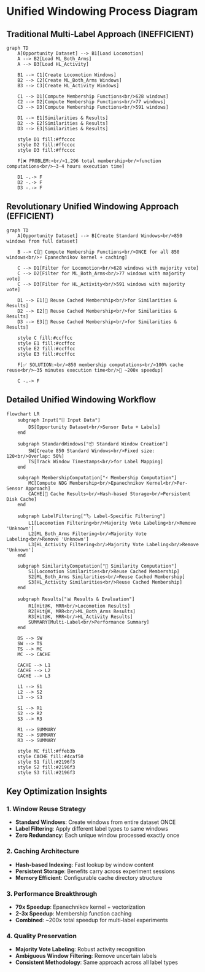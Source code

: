 # Unified Windowing Process Diagram

## Traditional Multi-Label Approach (INEFFICIENT)

```mermaid
graph TD
    A[Opportunity Dataset] --> B1[Load Locomotion]
    A --> B2[Load ML_Both_Arms]
    A --> B3[Load HL_Activity]
    
    B1 --> C1[Create Locomotion Windows]
    B2 --> C2[Create ML_Both_Arms Windows]
    B3 --> C3[Create HL_Activity Windows]
    
    C1 --> D1[Compute Membership Functions<br/>628 windows]
    C2 --> D2[Compute Membership Functions<br/>77 windows]
    C3 --> D3[Compute Membership Functions<br/>591 windows]
    
    D1 --> E1[Similarities & Results]
    D2 --> E2[Similarities & Results]
    D3 --> E3[Similarities & Results]
    
    style D1 fill:#ffcccc
    style D2 fill:#ffcccc
    style D3 fill:#ffcccc
    
    F[❌ PROBLEM:<br/>1,296 total membership<br/>function computations<br/>~3-4 hours execution time]
    
    D1 -.-> F
    D2 -.-> F
    D3 -.-> F
```

## Revolutionary Unified Windowing Approach (EFFICIENT)

```mermaid
graph TD
    A[Opportunity Dataset] --> B[Create Standard Windows<br/>850 windows from full dataset]
    
    B --> C[💾 Compute Membership Functions<br/>ONCE for all 850 windows<br/>⚡ Epanechnikov kernel + caching]
    
    C --> D1[Filter for Locomotion<br/>628 windows with majority vote]
    C --> D2[Filter for ML_Both_Arms<br/>77 windows with majority vote]
    C --> D3[Filter for HL_Activity<br/>591 windows with majority vote]
    
    D1 --> E1[🔄 Reuse Cached Membership<br/>for Similarities & Results]
    D2 --> E2[🔄 Reuse Cached Membership<br/>for Similarities & Results]
    D3 --> E3[🔄 Reuse Cached Membership<br/>for Similarities & Results]
    
    style C fill:#ccffcc
    style E1 fill:#ccffcc
    style E2 fill:#ccffcc
    style E3 fill:#ccffcc
    
    F[✅ SOLUTION:<br/>850 membership computations<br/>100% cache reuse<br/>~35 minutes execution time<br/>🚀 ~200x speedup]
    
    C -.-> F
```

## Detailed Unified Windowing Workflow

```mermaid
flowchart LR
    subgraph Input["🗄️ Input Data"]
        DS[Opportunity Dataset<br/>Sensor Data + Labels]
    end
    
    subgraph StandardWindows["📦 Standard Window Creation"]
        SW[Create 850 Standard Windows<br/>Fixed size: 120<br/>Overlap: 50%]
        TS[Track Window Timestamps<br/>for Label Mapping]
    end
    
    subgraph MembershipComputation["⚡ Membership Computation"]
        MC[Compute NDG Membership<br/>Epanechnikov Kernel<br/>Per-Sensor Approach]
        CACHE[💾 Cache Results<br/>Hash-based Storage<br/>Persistent Disk Cache]
    end
    
    subgraph LabelFiltering["🏷️ Label-Specific Filtering"]
        L1[Locomotion Filtering<br/>Majority Vote Labeling<br/>Remove 'Unknown']
        L2[ML_Both_Arms Filtering<br/>Majority Vote Labeling<br/>Remove 'Unknown']
        L3[HL_Activity Filtering<br/>Majority Vote Labeling<br/>Remove 'Unknown']
    end
    
    subgraph SimilarityComputation["🔄 Similarity Computation"]
        S1[Locomotion Similarities<br/>Reuse Cached Membership]
        S2[ML_Both_Arms Similarities<br/>Reuse Cached Membership]
        S3[HL_Activity Similarities<br/>Reuse Cached Membership]
    end
    
    subgraph Results["📊 Results & Evaluation"]
        R1[Hit@K, MRR<br/>Locomotion Results]
        R2[Hit@K, MRR<br/>ML_Both_Arms Results]
        R3[Hit@K, MRR<br/>HL_Activity Results]
        SUMMARY[Multi-Label<br/>Performance Summary]
    end
    
    DS --> SW
    SW --> TS
    TS --> MC
    MC --> CACHE
    
    CACHE --> L1
    CACHE --> L2
    CACHE --> L3
    
    L1 --> S1
    L2 --> S2
    L3 --> S3
    
    S1 --> R1
    S2 --> R2
    S3 --> R3
    
    R1 --> SUMMARY
    R2 --> SUMMARY
    R3 --> SUMMARY
    
    style MC fill:#ffeb3b
    style CACHE fill:#4caf50
    style S1 fill:#2196f3
    style S2 fill:#2196f3
    style S3 fill:#2196f3
```

## Key Optimization Insights

### 1. Window Reuse Strategy
- **Standard Windows**: Create windows from entire dataset ONCE
- **Label Filtering**: Apply different label types to same windows
- **Zero Redundancy**: Each unique window processed exactly once

### 2. Caching Architecture
- **Hash-based Indexing**: Fast lookup by window content
- **Persistent Storage**: Benefits carry across experiment sessions
- **Memory Efficient**: Configurable cache directory structure

### 3. Performance Breakthrough
- **79x Speedup**: Epanechnikov kernel + vectorization
- **2-3x Speedup**: Membership function caching
- **Combined**: ~200x total speedup for multi-label experiments

### 4. Quality Preservation
- **Majority Vote Labeling**: Robust activity recognition
- **Ambiguous Window Filtering**: Remove uncertain labels
- **Consistent Methodology**: Same approach across all label types